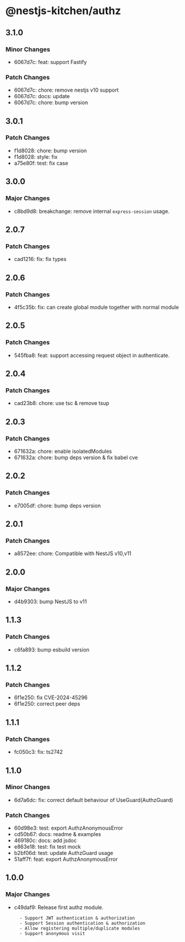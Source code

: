 # @nestjs-kitchen/authz

## 3.1.0

### Minor Changes

- 6067d7c: feat: support Fastify

### Patch Changes

- 6067d7c: chore: remove nestjs v10 support
- 6067d7c: docs: update
- 6067d7c: chore: bump version

## 3.0.1

### Patch Changes

- f1d8028: chore: bump version
- f1d8028: style: fix
- a75e80f: test: fix case

## 3.0.0

### Major Changes

- c8bd9d8: breakchange: remove internal `express-session` usage.

## 2.0.7

### Patch Changes

- cad1216: fix: fix types

## 2.0.6

### Patch Changes

- 4f5c35b: fix: can create global module together with normal module

## 2.0.5

### Patch Changes

- 545fba8: feat: support accessing request object in authenticate.

## 2.0.4

### Patch Changes

- cad23b8: chore: use tsc & remove tsup

## 2.0.3

### Patch Changes

- 671632a: chore: enable isolatedModules
- 671632a: chore: bump deps version & fix babel cve

## 2.0.2

### Patch Changes

- e7005df: chore: bump deps version

## 2.0.1

### Patch Changes

- a8572ee: chore: Compatible with NestJS v10,v11

## 2.0.0

### Major Changes

- d4b9303: bump NestJS to v11

## 1.1.3

### Patch Changes

- c6fa893: bump esbuild version

## 1.1.2

### Patch Changes

- 6f1e250: fix CVE-2024-45296
- 6f1e250: correct peer deps

## 1.1.1

### Patch Changes

- fc050c3: fix: ts2742

## 1.1.0

### Minor Changes

- 6d7a6dc: fix: correct default behaviour of UseGuard(AuthzGuard)

### Patch Changes

- 60d98e3: test: export AuthzAnonymousError
- cd50b67: docs: readme & examples
- 469180c: docs: add jsdoc
- e863e18: test: fix test mock
- b2bf06d: test: update AuthzGuard usage
- 51aff7f: feat: export AuthzAnonymousError

## 1.0.0

### Major Changes

- c49daf9: Release first authz module.

        - Support JWT authentication & authorization
        - Support Session authentication & authorization
        - Allow registering multiple/duplicate modules
        - Support anonymous visit
